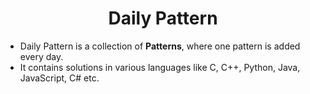 <h1 align = "center" > Daily Pattern </h1>



   - Daily Pattern is a collection of **Patterns**, where one pattern is added every day. 
   - It contains solutions in various languages like C, C++, Python, Java, JavaScript, C# etc.
